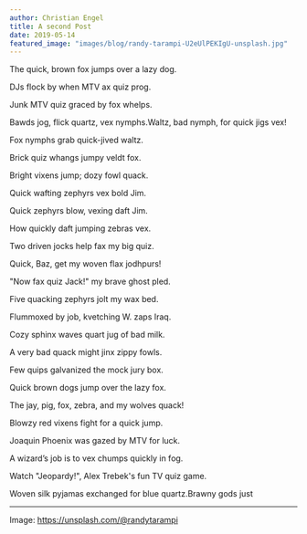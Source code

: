 ```yaml
---
author: Christian Engel
title: A second Post
date: 2019-05-14
featured_image: "images/blog/randy-tarampi-U2eUlPEKIgU-unsplash.jpg"
---
```


The quick, brown fox jumps over a lazy dog.

DJs flock by when MTV ax quiz prog.

Junk MTV quiz graced by fox whelps.

Bawds jog, flick quartz, vex nymphs.Waltz, bad nymph, for quick jigs vex! 

Fox nymphs grab quick-jived waltz.

Brick quiz whangs jumpy veldt fox.

Bright vixens jump; dozy fowl quack.

Quick wafting zephyrs vex bold Jim.

Quick zephyrs blow, vexing daft Jim.

How quickly daft jumping zebras vex.

Two driven jocks help fax my big quiz.

Quick, Baz, get my woven flax jodhpurs! 

"Now fax quiz Jack!" my brave ghost pled.

Five quacking zephyrs jolt my wax bed.

Flummoxed by job, kvetching W. zaps Iraq.

Cozy sphinx waves quart jug of bad milk.

A very bad quack might jinx zippy fowls.

Few quips galvanized the mock jury box.

Quick brown dogs jump over the lazy fox.

The jay, pig, fox, zebra, and my wolves quack! 

Blowzy red vixens fight for a quick jump.

Joaquin Phoenix was gazed by MTV for luck.

A wizard’s job is to vex chumps quickly in fog.

Watch "Jeopardy!", Alex Trebek's fun TV quiz game.

Woven silk pyjamas exchanged for blue quartz.Brawny gods just

---

Image: https://unsplash.com/@randytarampi
